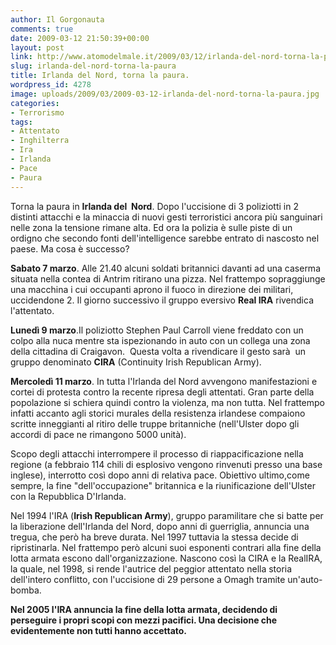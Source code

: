 ```yaml
---
author: Il Gorgonauta
comments: true
date: 2009-03-12 21:50:39+00:00
layout: post
link: http://www.atomodelmale.it/2009/03/12/irlanda-del-nord-torna-la-paura/
slug: irlanda-del-nord-torna-la-paura
title: Irlanda del Nord, torna la paura.
wordpress_id: 4278
image: uploads/2009/03/2009-03-12-irlanda-del-nord-torna-la-paura.jpg
categories:
- Terrorismo
tags:
- Attentato
- Inghilterra
- Ira
- Irlanda
- Pace
- Paura
---
```


Torna la paura in **Irlanda del  Nord**. Dopo l'uccisione di 3 poliziotti in 2 distinti attacchi e la minaccia di nuovi gesti terroristici ancora più sanguinari nelle zona la tensione rimane alta. Ed ora la polizia è sulle piste di un ordigno che secondo fonti dell'intelligence sarebbe entrato di nascosto nel paese. Ma cosa è successo?

**Sabato 7 marzo**. Alle 21.40 alcuni soldati britannici davanti ad una caserma situata nella contea di Antrim ritirano una pizza. Nel frattempo sopraggiunge una macchina i cui occupanti aprono il fuoco in direzione dei militari, uccidendone 2. Il giorno successivo il gruppo eversivo **Real IRA** rivendica l'attentato.

**Lunedì 9 marzo**.Il poliziotto Stephen Paul Carroll viene freddato con un colpo alla nuca mentre sta ispezionando in auto con un collega una zona della cittadina di Craigavon.  Questa volta a rivendicare il gesto sarà  un gruppo denominato **CIRA** (Continuity Irish Republican Army).

**Mercoledì 11 marzo**. In tutta l'Irlanda del Nord avvengono manifestazioni e cortei di protesta contro la recente ripresa degli attentati. Gran parte della popolazione si schiera quindi contro la violenza, ma non tutta. Nel frattempo infatti accanto agli storici murales della resistenza irlandese compaiono scritte inneggianti al ritiro delle truppe britanniche (nell'Ulster dopo gli accordi di pace ne rimangono 5000 unità).

Scopo degli attacchi interrompere il processo di riappacificazione nella regione (a febbraio 114 chili di esplosivo vengono rinvenuti presso una base inglese), interrotto così dopo anni di relativa pace. Obiettivo ultimo,come sempre, la fine "dell'occupazione" britannica e la riunificazione dell'Ulster con la Repubblica D'Irlanda.

Nel 1994 l'IRA (**Irish Republican Army**), gruppo paramilitare che si batte per la liberazione dell'Irlanda del Nord, dopo anni di guerriglia, annuncia una tregua, che però ha breve durata. Nel 1997 tuttavia la stessa decide di ripristinarla. Nel frattempo però alcuni suoi esponenti contrari alla fine della lotta armata escono dall'organizzazione. Nascono così la CIRA e la RealIRA, la quale, nel 1998, si rende l'autrice del peggior attentato nella storia dell'intero conflitto, con l'uccisione di 29 persone a Omagh tramite un'auto-bomba.

**Nel 2005 l'IRA annuncia la fine della lotta armata, decidendo di perseguire i propri scopi con mezzi pacifici. Una decisione che evidentemente non tutti hanno accettato.**
